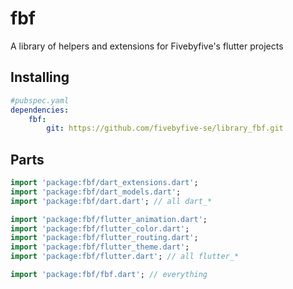 # fbf

A library of helpers and extensions for Fivebyfive's flutter projects

## Installing

```yaml
#pubspec.yaml
dependencies:
    fbf:
        git: https://github.com/fivebyfive-se/library_fbf.git
```

## Parts

```dart
import 'package:fbf/dart_extensions.dart';
import 'package:fbf/dart_models.dart';
import 'package:fbf/dart.dart'; // all dart_*

import 'package:fbf/flutter_animation.dart';
import 'package:fbf/flutter_color.dart';
import 'package:fbf/flutter_routing.dart';
import 'package:fbf/flutter_theme.dart';
import 'package:fbf/flutter.dart'; // all flutter_*

import 'package:fbf/fbf.dart'; // everything

```
